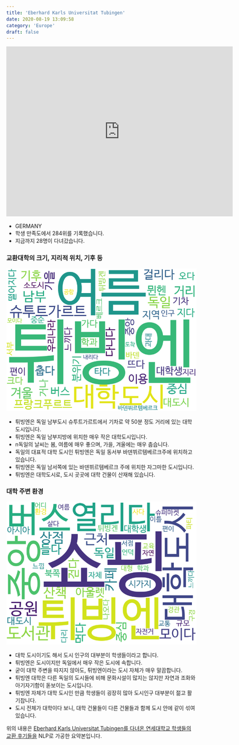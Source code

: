 ```yaml
---
title: 'Eberhard Karls Universitat Tubingen'
date: 2020-08-19 13:09:58
category: 'Europe'
draft: false
---
```


<iframe
width="600"
height="450"
frameborder="0" style="border:0"
src="https://www.google.com/maps/embed/v1/place?key=AIzaSyC9e1AME-pVmWC4hBpFdu5S4dKzyepa3HQ&q=Eberhard+Karls+Universitat+Tubingen&center=48.5294782,9.043774&zoom=14" allowfullscreen>
</iframe>


* GERMANY
* 학생 만족도에서 284위를 기록했습니다.
* 지금까지 28명이 다녀갔습니다. 

### 교환대학의 크기, 지리적 위치, 기후 등

![gen_info-WordCloud](../univ_wordclouds_okt/gen_info/DE000001_gen_info_okt.png)

* 튀빙엔은 독일 남부도시 슈투트가르트에서 기차로 약 50분 정도 거리에 있는 대학도시입니다.
* 튀빙엔은 독일 남부지방에 위치한 매우 작은 대학도시입니다.
* n독일의 날씨는 봄, 여름에 매우 좋으며, 가을, 겨울에는 매우 춥습니다.
* 독일의 대표적 대학 도시인 튀빙엔은 독일 동서부 바덴뷔르템베르크주에 위치하고 있습니다.
* 튀빙엔은 독일 남서쪽에 있는 바덴뷔르템베르크 주에 위치한 자그마한 도시입니다.
* 튀빙엔은 대학도시로, 도시 곳곳에 대학 건물이 산재해 있습니다.


### 대학 주변 환경

![env_info-WordCloud](../univ_wordclouds_okt/env_info/DE000001_env_info_okt.png)

* 대학 도시이기도 해서 도시 인구의 대부분이 학생들이라고 합니다.
* 튀빙엔은 도시이지만 독일에서 매우 작은 도시에 속합니다.
* 굳이 대학 주변을 따지지 않아도, 튀빙엔이라는 도시 자체가 매우 말끔합니다.
* 튀빙엔 대학은 다른 독일의 도시들에 비해 문화시설이 많지는 않지만 자연과 조화와 아기자기함이 돋보이는 도시입니다.
* 튀빙엔 자체가 대학 도시인 만큼 학생들이 굉장히 많아 도시인구 대부분이 젊고 활기찹니다.
* 도시 전체가 대학이다 보니, 대학 건물들이 다른 건물들과 함께 도시 안에 같이 섞여 있습니다.


위의 내용은 [Eberhard Karls Universitat Tubingen를 다녀온 연세대학교 학생들의 교환 후기들을](http://oia.yonsei.ac.kr/partner/expReport.asp?ucode=DE000001&bgbn=A) NLP로 가공한 요약본입니다. 
